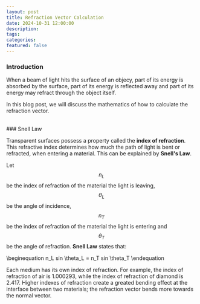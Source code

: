 ```yaml
---
layout: post
title: Refraction Vector Calculation
date: 2024-10-31 12:00:00
description:
tags:
categories:
featured: false
---
```


### Introduction <br>

When a beam of light hits the surface of an objecy, part of its energy is absorbed by the surface, part of its energy is reflected away and part of its energy may refract through the object itself. 

In this blog post, we will discuss the mathematics of how to calculate the refraction vector. 

<br> 
### Snell Law <br>

Transparent surfaces possess a property called the **index of refraction**. This refractive index determines how much the path of light is bent or refracted, when entering a material. This can be explained by **Snell's Law**. 

Let $$n_L$$ be the index of refraction of the material the light is leaving, $$\theta_L$$ be the angle of incidence, $$n_T$$ be the index of refraction of the material the light is entering and $$\theta_T$$ be the angle of refraction. **Snell Law** states that: 

\beginequation
n_L sin \theta_L = n_T sin \theta_T
\endequation


Each medium has its own index of refraction. For example, the index of refraction of air is 1.000293, while the index of refraction of diamond is 2.417. Higher indexes of refraction create a greated bending effect at the interface between two materials; the refraction vector bends more towards the normal vector. 
